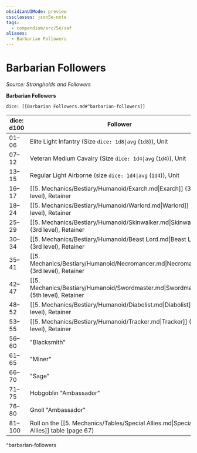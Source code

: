 ```yaml
---
obsidianUIMode: preview
cssclasses: json5e-note
tags:
  - compendium/src/5e/saf
aliases:
  - Barbarian Followers
---
```

# Barbarian Followers
*Source: Strongholds and Followers* 

**Barbarian Followers**

`dice: [[Barbarian Followers.md#^barbarian-followers]]`

| dice: d100 | Follower |
|------------|----------|
| 01–06 | Elite Light Infantry (Size `dice: 1d8\|avg` (`1d8`)), Unit |
| 07–12 | Veteran Medium Cavalry (Size `dice: 1d4\|avg` (`1d4`)), Unit |
| 13–15 | Regular Light Airborne (size `dice: 1d4\|avg` (`1d4`)), Unit |
| 16–17 | [[5. Mechanics/Bestiary/Humanoid/Exarch.md\|Exarch]] (3th level), Retainer |
| 18–24 | [[5. Mechanics/Bestiary/Humanoid/Warlord.md\|Warlord]] (3rd level), Retainer |
| 25–29 | [[5. Mechanics/Bestiary/Humanoid/Skinwalker.md\|Skinwalker]] (3rd level), Retainer |
| 30–34 | [[5. Mechanics/Bestiary/Humanoid/Beast Lord.md\|Beast Lord]] (3rd level), Retainer |
| 35–41 | [[5. Mechanics/Bestiary/Humanoid/Necromancer.md\|Necromancer]] (3rd level), Retainer |
| 42–47 | [[5. Mechanics/Bestiary/Humanoid/Swordmaster.md\|Swordmaster]] (5th level), Retainer |
| 48–52 | [[5. Mechanics/Bestiary/Humanoid/Diabolist.md\|Diabolist]] (5th level), Retainer |
| 53–55 | [[5. Mechanics/Bestiary/Humanoid/Tracker.md\|Tracker]] (7th level), Retainer |
| 56–60 | "Blacksmith" |
| 61–65 | "Miner" |
| 66–70 | "Sage" |
| 71–75 | Hobgoblin "Ambassador" |
| 76–80 | Gnoll "Ambassador" |
| 81–100 | Roll on the [[5. Mechanics/Tables/Special Allies.md\|Special Allies]] table (page 67) |
^barbarian-followers

